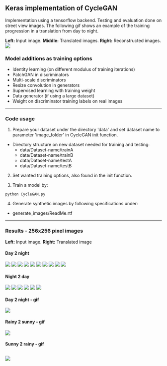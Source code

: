 

## Keras implementation of CycleGAN
Implementation using a tensorflow backend. Testing and evaluation done on
street view images. The following gif shows an example of the training
progression in a translation from day to night.

**Left:** Input image. **Middle:** Translated images. **Right:** Reconstructed images.
![](./ReadMe/gifs/CG_bl_streetview_progression.gif?)

### Model additions as training options
* Identity learning (on different modulus of training iterations)
* PatchGAN in discriminators
* Multi-scale discriminators
* Resize convolution in generators
* Supervised learning with training weight
* Data generator (if using a large dataset)
* Weight on discriminator training labels on real images

---

### Code usage  
1. Prepare your dataset under the directory 'data' and set dataset name to
parameter 'image_folder' in CycleGAN init function.
  * Directory structure on new dataset needed for training and testing:
    * data/Dataset-name/trainA
    * data/Dataset-name/trainB
    * data/Dataset-name/testA
    * data/Dataset-name/testB  

2. Set wanted training options, also found in the init function.

3. Train a model by:
```
python CycleGAN.py
```

4. Generate synthetic images by following specifications under:
  * generate_images/ReadMe.rtf

---

### Results - 256x256 pixel images  
**Left:** Input image. **Right:** Translated image

#### Day 2 night
![](./ReadMe/images/day2night_r_1.png?) ![](./ReadMe/images/day2night_s_1.png?)
![](./ReadMe/images/day2night_r_2.png?) ![](./ReadMe/images/day2night_s_2.png?)
![](./ReadMe/images/day2night_r_3.png?) ![](./ReadMe/images/day2night_s_3.png?)
![](./ReadMe/images/day2night_r_4.png?) ![](./ReadMe/images/day2night_s_4.png?)
![](./ReadMe/images/day2night_r_5.png?) ![](./ReadMe/images/day2night_s_5.png?)

#### Night 2 day
![](./ReadMe/images/night2day_r_1.png?) ![](./ReadMe/images/night2day_s_1.png?)
![](./ReadMe/images/night2day_r_2.png?) ![](./ReadMe/images/night2day_s_2.png?)
![](./ReadMe/images/night2day_r_3.png?) ![](./ReadMe/images/night2day_s_3.png?)

#### Day 2 night - gif
![](./ReadMe/gifs/city_day2night_2_short.gif?)

#### Rainy 2 sunny - gif
![](./ReadMe/gifs/highway_rainy2sunny2.gif?)

#### Sunny 2 rainy - gif
![](./ReadMe/gifs/highway_sunny2rainy_2.gif?)
---
